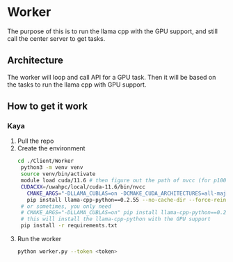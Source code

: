 # Worker

The purpose of this is to run the llama cpp with the GPU support, and still call the center server to get tasks.

## Architecture

The worker will loop and call API for a GPU task.
Then it will be based on the tasks to run the llama cpp with GPU support.

## How to get it work

### Kaya

1. Pull the repo
2. Create the environment
   ```bash
   cd ./Client/Worker
    python3 -m venv venv
    source venv/bin/activate
    module load cuda/11.6 # then figure out the path of nvcc (for p100, it is 12.4)
    CUDACXX=/uwahpc/local/cuda-11.6/bin/nvcc
      CMAKE_ARGS="-DLLAMA_CUBLAS=on -DCMAKE_CUDA_ARCHITECTURES=all-major" FORCE_CMAKE=1 
      pip install llama-cpp-python==0.2.55 --no-cache-dir --force-reinstall --upgrade 
    # or sometimes, you only need 
    # CMAKE_ARGS="-DLLAMA_CUBLAS=on" pip install llama-cpp-python==0.2.55 --no-cache-dir --force-reinstall --upgrade 
    # this will install the llama-cpp-python with the GPU support
    pip install -r requirements.txt
    ```
3. Run the worker
    ```bash
    python worker.py --token <token>
    ```
